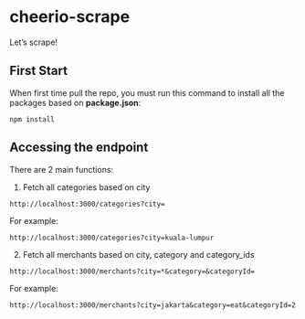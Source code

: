 # cheerio-scrape
Let’s scrape!

## First Start
When first time pull the repo, you must run this command to install all the packages based on **package.json**:
```
npm install
```

## Accessing the endpoint
There are 2 main functions:
1. Fetch all categories based on city
```
http://localhost:3000/categories?city=
```

For example:
```
http://localhost:3000/categories?city=kuala-lumpur
```

2. Fetch all merchants based on city, category and category_ids
```
http://localhost:3000/merchants?city=*&category=&categoryId=
```

For example:
```
http://localhost:3000/merchants?city=jakarta&category=eat&categoryId=2
```